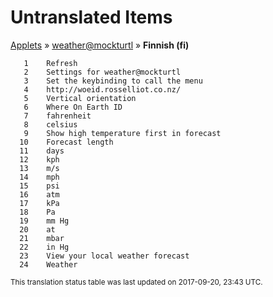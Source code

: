 # Untranslated Items
[Applets](../../../README.md) &#187; [weather@mockturtl](../README.md) &#187; **Finnish (fi)**

       1	Refresh
       2	Settings for weather@mockturtl
       3	Set the keybinding to call the menu
       4	http://woeid.rosselliot.co.nz/
       5	Vertical orientation
       6	Where On Earth ID
       7	fahrenheit
       8	celsius
       9	Show high temperature first in forecast
      10	Forecast length
      11	days
      12	kph
      13	m/s
      14	mph
      15	psi
      16	atm
      17	kPa
      18	Pa
      19	mm Hg
      20	at
      21	mbar
      22	in Hg
      23	View your local weather forecast
      24	Weather

<sup>This translation status table was last updated on 2017-09-20, 23:43 UTC.</sup>

